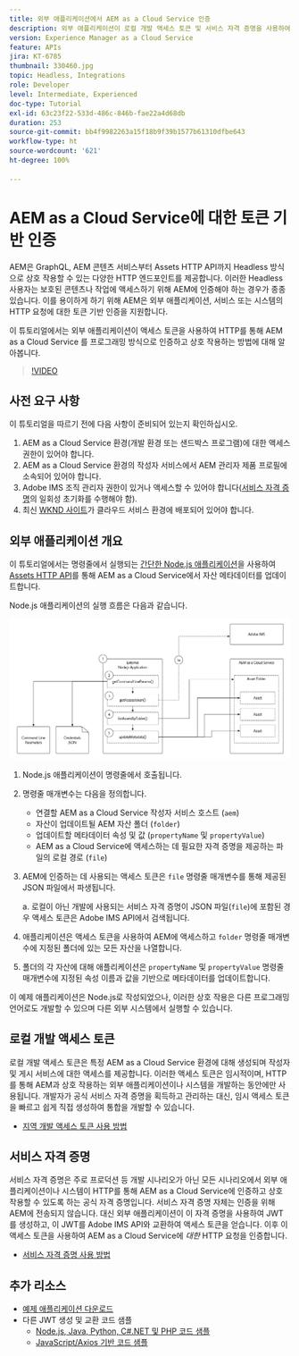 ```yaml
---
title: 외부 애플리케이션에서 AEM as a Cloud Service 인증
description: 외부 애플리케이션이 로컬 개발 액세스 토큰 및 서비스 자격 증명을 사용하여 HTTP를 통해 AEM as a Cloud Service에 프로그래밍 방식으로 인증하고 상호 작용하는 방법에 대해 알아봅니다.
version: Experience Manager as a Cloud Service
feature: APIs
jira: KT-6785
thumbnail: 330460.jpg
topic: Headless, Integrations
role: Developer
level: Intermediate, Experienced
doc-type: Tutorial
exl-id: 63c23f22-533d-486c-846b-fae22a4d68db
duration: 253
source-git-commit: bb4f9982263a15f18b9f39b1577b61310dfbe643
workflow-type: ht
source-wordcount: '621'
ht-degree: 100%

---
```


# AEM as a Cloud Service에 대한 토큰 기반 인증

AEM은 GraphQL, AEM 콘텐츠 서비스부터 Assets HTTP API까지 Headless 방식으로 상호 작용할 수 있는 다양한 HTTP 엔드포인트를 제공합니다. 이러한 Headless 사용자는 보호된 콘텐츠나 작업에 액세스하기 위해 AEM에 인증해야 하는 경우가 종종 있습니다. 이를 용이하게 하기 위해 AEM은 외부 애플리케이션, 서비스 또는 시스템의 HTTP 요청에 대한 토큰 기반 인증을 지원합니다.

이 튜토리얼에서는 외부 애플리케이션이 액세스 토큰을 사용하여 HTTP를 통해 AEM as a Cloud Service 를 프로그래밍 방식으로 인증하고 상호 작용하는 방법에 대해 알아봅니다.

>[!VIDEO](https://video.tv.adobe.com/v/3410082?quality=12&learn=on&captions=kor)

## 사전 요구 사항

이 튜토리얼을 따르기 전에 다음 사항이 준비되어 있는지 확인하십시오.

1. AEM as a Cloud Service 환경(개발 환경 또는 샌드박스 프로그램)에 대한 액세스 권한이 있어야 합니다.
1. AEM as a Cloud Service 환경의 작성자 서비스에서 AEM 관리자 제품 프로필에 소속되어 있어야 합니다.
1. Adobe IMS 조직 관리자 권한이 있거나 액세스할 수 있어야 합니다([서비스 자격 증명](./service-credentials.md)의 일회성 초기화를 수행해야 함).
1. 최신 [WKND 사이트](https://github.com/adobe/aem-guides-wknd)가 클라우드 서비스 환경에 배포되어 있어야 합니다.

## 외부 애플리케이션 개요

이 튜토리얼에서는 명령줄에서 실행되는 [간단한 Node.js 애플리케이션](./assets/aem-guides_token-authentication-external-application.zip)을 사용하여 [Assets HTTP API](https://experienceleague.adobe.com/docs/experience-manager-cloud-service/assets/admin/mac-api-assets.html?lang=ko)를 통해 AEM as a Cloud Service에서 자산 메타데이터를 업데이트합니다.

Node.js 애플리케이션의 실행 흐름은 다음과 같습니다.

![외부 애플리케이션](./assets/overview/external-application.png)

1. Node.js 애플리케이션이 명령줄에서 호출됩니다.
1. 명령줄 매개변수는 다음을 정의합니다.
   + 연결할 AEM as a Cloud Service 작성자 서비스 호스트 (`aem`)
   + 자산이 업데이트될 AEM 자산 폴더 (`folder`)
   + 업데이트할 메타데이터 속성 및 값 (`propertyName` 및 `propertyValue`)
   + AEM as a Cloud Service에 액세스하는 데 필요한 자격 증명을 제공하는 파일의 로컬 경로 (`file`)
1. AEM에 인증하는 데 사용되는 액세스 토큰은 `file` 명령줄 매개변수를 통해 제공된 JSON 파일에서 파생됩니다.

   a. 로컬이 아닌 개발에 사용되는 서비스 자격 증명이 JSON 파일(`file`)에 포함된 경우 액세스 토큰은 Adobe IMS API에서 검색됩니다.
1. 애플리케이션은 액세스 토큰을 사용하여 AEM에 액세스하고 `folder` 명령줄 매개변수에 지정된 폴더에 있는 모든 자산을 나열합니다.
1. 폴더의 각 자산에 대해 애플리케이션은 `propertyName` 및 `propertyValue` 명령줄 매개변수에 지정된 속성 이름과 값을 기반으로 메타데이터를 업데이트합니다.

이 예제 애플리케이션은 Node.js로 작성되었으나, 이러한 상호 작용은 다른 프로그래밍 언어로도 개발할 수 있으며 다른 외부 시스템에서 실행할 수 있습니다.

## 로컬 개발 액세스 토큰

로컬 개발 액세스 토큰은 특정 AEM as a Cloud Service 환경에 대해 생성되며 작성자 및 게시 서비스에 대한 액세스를 제공합니다.  이러한 액세스 토큰은 임시적이며, HTTP를 통해 AEM과 상호 작용하는 외부 애플리케이션이나 시스템을 개발하는 동안에만 사용됩니다. 개발자가 공식 서비스 자격 증명을 획득하고 관리하는 대신, 임시 액세스 토큰을 빠르고 쉽게 직접 생성하여 통합을 개발할 수 있습니다.

+ [지역 개발 액세스 토큰 사용 방법](./local-development-access-token.md)

## 서비스 자격 증명

서비스 자격 증명은 주로 프로덕션 등 개발 시나리오가 아닌 모든 시나리오에서 외부 애플리케이션이나 시스템이 HTTP를 통해 AEM as a Cloud Service에 인증하고 상호 작용할 수 있도록 하는 공식 자격 증명입니다. 서비스 자격 증명 자체는 인증을 위해 AEM에 전송되지 않습니다. 대신 외부 애플리케이션이 이 자격 증명을 사용하여 JWT를 생성하고, 이 JWT를 Adobe IMS API와 교환하여 액세스 토큰을 얻습니다. 이후 이 액세스 토큰을 사용하여 AEM as a Cloud Service에 _대한_ HTTP 요청을 인증합니다.

+ [서비스 자격 증명 사용 방법](./service-credentials.md)

## 추가 리소스

+ [예제 애플리케이션 다운로드](./assets/aem-guides_token-authentication-external-application.zip)
+ 다른 JWT 생성 및 교환 코드 샘플
   + [Node.js, Java, Python, C#.NET 및 PHP 코드 샘플](https://developer.adobe.com/developer-console/docs/guides/authentication/JWT/samples)
   + [JavaScript/Axios 기반 코드 샘플](https://github.com/adobe/aemcs-api-client-lib)
